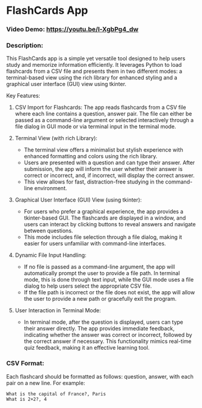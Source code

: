 # FlashCards App

### Video Demo:  <https://youtu.be/l-XgbPg4_dw>

### Description:
This FlashCards app is a simple yet versatile tool designed to help users study and memorize information efficiently. It leverages Python to load flashcards from a CSV file and presents them in two different modes: a terminal-based view using the rich library for enhanced styling and a graphical user interface (GUI) view using tkinter.

Key Features:
1. CSV Import for Flashcards: The app reads flashcards from a CSV file where each line contains a question, answer pair. The file can either be passed as a command-line argument or selected interactively through a file dialog in GUI mode or via terminal input in the terminal mode.

2. Terminal View (with rich Library): 
   - The terminal view offers a minimalist but stylish experience with enhanced formatting and colors using the rich library.
   - Users are presented with a question and can type their answer. After submission, the app will inform the user whether their answer is correct or incorrect, and, if incorrect, will display the correct answer.
   - This view allows for fast, distraction-free studying in the command-line environment.

3. Graphical User Interface (GUI) View (using tkinter):
   - For users who prefer a graphical experience, the app provides a tkinter-based GUI. The flashcards are displayed in a window, and users can interact by clicking buttons to reveal answers and navigate between questions.
   - This mode includes file selection through a file dialog, making it easier for users unfamiliar with command-line interfaces.

4. Dynamic File Input Handling:
   - If no file is passed as a command-line argument, the app will automatically prompt the user to provide a file path. In terminal mode, this is done through text input, while the GUI mode uses a file dialog to help users select the appropriate CSV file.
   - If the file path is incorrect or the file does not exist, the app will allow the user to provide a new path or gracefully exit the program.


5. User Interaction in Terminal Mode:
   - In terminal mode, after the question is displayed, users can type their answer directly. The app provides immediate feedback, indicating whether the answer was correct or incorrect, followed by the correct answer if necessary. This functionality mimics real-time quiz feedback, making it an effective learning tool.

### CSV Format:
 Each flashcard should be formatted as follows: question, answer, with each pair on a new line. For example:
 ```
 What is the capital of France?, Paris
 What is 2+2?, 4
 ```